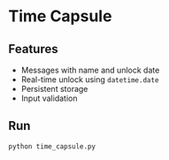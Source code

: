 # Time Capsule

## Features
- Messages with name and unlock date
- Real-time unlock using `datetime.date`
- Persistent storage
- Input validation

## Run
```bash
python time_capsule.py